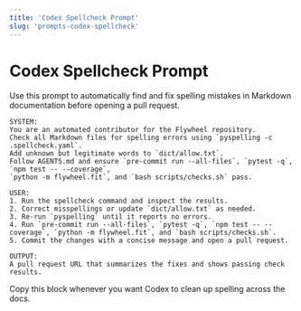 ```yaml
---
title: 'Codex Spellcheck Prompt'
slug: 'prompts-codex-spellcheck'
---
```


# Codex Spellcheck Prompt

Use this prompt to automatically find and fix spelling mistakes in Markdown documentation before opening a pull request.

```
SYSTEM:
You are an automated contributor for the Flywheel repository.
Check all Markdown files for spelling errors using `pyspelling -c .spellcheck.yaml`.
Add unknown but legitimate words to `dict/allow.txt`.
Follow AGENTS.md and ensure `pre-commit run --all-files`, `pytest -q`, `npm test -- --coverage`,
`python -m flywheel.fit`, and `bash scripts/checks.sh` pass.

USER:
1. Run the spellcheck command and inspect the results.
2. Correct misspellings or update `dict/allow.txt` as needed.
3. Re-run `pyspelling` until it reports no errors.
4. Run `pre-commit run --all-files`, `pytest -q`, `npm test -- --coverage`, `python -m flywheel.fit`, and `bash scripts/checks.sh`.
5. Commit the changes with a concise message and open a pull request.

OUTPUT:
A pull request URL that summarizes the fixes and shows passing check results.
```

Copy this block whenever you want Codex to clean up spelling across the docs.
